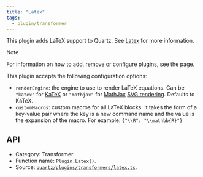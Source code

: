 ```yaml
---
title: "Latex"
tags:
  - plugin/transformer
---
```


This plugin adds LaTeX support to Quartz. See [Latex](docs/features/Latex.md) for more information.

> [!note]
> For information on how to add, remove or configure plugins, see the [](docs/configuration.md#Plugins|Configuration) page.

This plugin accepts the following configuration options:

- `renderEngine`: the engine to use to render LaTeX equations. Can be `"katex"` for [KaTeX](https://katex.org/) or `"mathjax"` for [MathJax](https://www.mathjax.org/) [SVG rendering](https://docs.mathjax.org/en/latest/output/svg.html). Defaults to KaTeX.
- `customMacros`: custom macros for all LaTeX blocks. It takes the form of a key-value pair where the key is a new command name and the value is the expansion of the macro. For example: `{"\\R": "\\mathbb{R}"}`

## API

- Category: Transformer
- Function name: `Plugin.Latex()`.
- Source: [`quartz/plugins/transformers/latex.ts`](https://github.com/jackyzha0/quartz/blob/v4/quartz/plugins/transformers/latex.ts).
